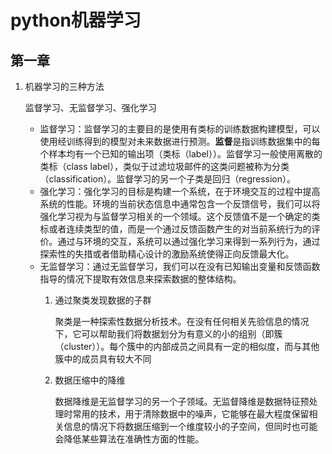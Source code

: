 # python机器学习
## 第一章
1. 机器学习的三种方法
	
	监督学习、无监督学习、强化学习
	- 监督学习：监督学习的主要目的是使用有类标的训练数据构建模型，可以使用经训练得到的模型对未来数据进行预测。**监督**是指训练数据集中的每个样本均有一个已知的输出项（类标（label））。监督学习一般使用离散的类标（class label），类似于过滤垃圾邮件的这类问题被称为分类（classification）。监督学习的另一个子类是回归（regression）。
	- 强化学习：强化学习的目标是构建一个系统，在于环境交互的过程中提高系统的性能。环境的当前状态信息中通常包含一个反馈信号，我们可以将强化学习视为与监督学习相关的一个领域。这个反馈值不是一个确定的类标或者连续类型的值，而是一个通过反馈函数产生的对当前系统行为的评价。通过与环境的交互，系统可以通过强化学习来得到一系列行为，通过探索性的失措或者借助精心设计的激励系统使得正向反馈最大化。
	- 无监督学习：通过无监督学习，我们可以在没有已知输出变量和反馈函数指导的情况下提取有效信息来探索数据的整体结构。
		1. 通过聚类发现数据的子群
		
			聚类是一种探索性数据分析技术。在没有任何相关先验信息的情况下，它可以帮助我们将数据划分为有意义的小的组别（即簇（cluster））。每个簇中的内部成员之间具有一定的相似度，而与其他簇中的成员具有较大不同
			
		2. 数据压缩中的降维
		
			数据降维是无监督学习的另一个子领域。无监督降维是数据特征预处理时常用的技术，用于清除数据中的噪声，它能够在最大程度保留相关信息的情况下将数据压缩到一个维度较小的子空间，但同时也可能会降低某些算法在准确性方面的性能。
